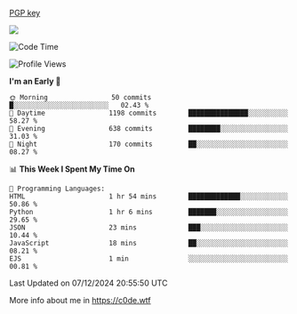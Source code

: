 [PGP key](https://c0de.wtf/urwq.asc)

<a href="https://wakatime.com"><img src="https://wakatime.com/share/@c0dezin/b7f18a7c-ab3a-40b8-8bc7-b1b7bf71f1d6.svg" /></a>

<!--START_SECTION:waka-->
![Code Time](http://img.shields.io/badge/Code%20Time-153%20hrs%2038%20mins-blue)

![Profile Views](http://img.shields.io/badge/Profile%20Views-0-blue)

**I'm an Early 🐤** 

```text
🌞 Morning                50 commits          █░░░░░░░░░░░░░░░░░░░░░░░░   02.43 % 
🌆 Daytime                1198 commits        ███████████████░░░░░░░░░░   58.27 % 
🌃 Evening                638 commits         ████████░░░░░░░░░░░░░░░░░   31.03 % 
🌙 Night                  170 commits         ██░░░░░░░░░░░░░░░░░░░░░░░   08.27 % 
```


📊 **This Week I Spent My Time On** 

```text
💬 Programming Languages: 
HTML                     1 hr 54 mins        █████████████░░░░░░░░░░░░   50.86 % 
Python                   1 hr 6 mins         ███████░░░░░░░░░░░░░░░░░░   29.65 % 
JSON                     23 mins             ███░░░░░░░░░░░░░░░░░░░░░░   10.44 % 
JavaScript               18 mins             ██░░░░░░░░░░░░░░░░░░░░░░░   08.21 % 
EJS                      1 min               ░░░░░░░░░░░░░░░░░░░░░░░░░   00.81 % 
```


 Last Updated on 07/12/2024 20:55:50 UTC
<!--END_SECTION:waka-->

More info about me in https://c0de.wtf
